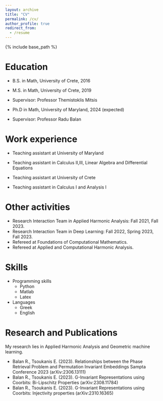 ```yaml
---
layout: archive
title: "CV"
permalink: /cv/
author_profile: true
redirect_from:
  - /resume
---
```


{% include base_path %}

Education
======
* B.S. in Math, University of Crete, 2016

* M.S. in Math, University of Crete, 2019
* Supervisor: Professor Themistoklis Mitsis

* Ph.D in Math, University of Maryland, 2024 (expected)
* Supervisor: Professor Radu Balan

Work experience
======
* Teaching assistant at University of Maryland
* Teaching assistant in Calculus II,III, Linear Algebra and Differential Equations

* Teaching assistant at University of Crete
* Teaching assistant in Calculus I and Analysis I

Other activities
======
* Research Interaction Team in Applied Harmonic Analysis: Fall 2021, Fall 2023.
* Research Interaction Team in Deep Learning: Fall 2022, Spring 2023, Fall 2023.
* Refereed at Foundations of Computational Mathematics.
* Refereed at Applied and Computational Harmonic Analysis.

Skills
======
* Programming skills
  * Python
  * Matlab
  * Latex
* Languages
  * Greek
  * English

Research and Publications
=====
My research lies in Applied Harmonic Analysis and Geometric machine learning.

* Balan R., Tsoukanis E. (2023). Relationships between the Phase Retrieval Problem and Permutation Invariant Embeddings Sampta Conference 2023 (arXiv:2306.13111) 
* Balan R., Tsoukanis E. (2023). G-Invariant Representations using Coorbits: Bi-Lipschitz Properties (arXiv:2308.11784)
* Balan R., Tsoukanis E. (2023). G-Invariant Representations using Coorbits: Injectivity properties (arXiv:2310.16365)